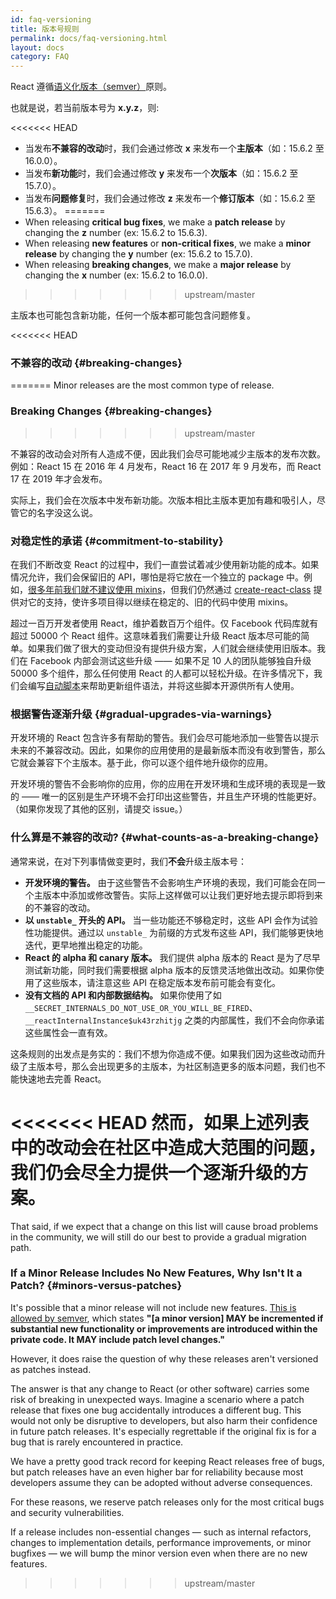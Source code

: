 ```yaml
---
id: faq-versioning
title: 版本号规则
permalink: docs/faq-versioning.html
layout: docs
category: FAQ
---
```


React 遵循[语义化版本（semver）](https://semver.org/)原则。

也就是说，若当前版本号为 **x.y.z**，则:

<<<<<<< HEAD
* 当发布**不兼容的改动**时，我们会通过修改 **x** 来发布一个**主版本**（如：15.6.2 至 16.0.0）。
* 当发布**新功能**时，我们会通过修改 **y** 来发布一个**次版本**（如：15.6.2 至 15.7.0）。
* 当发布**问题修复**时，我们会通过修改 **z** 来发布一个**修订版本**（如：15.6.2 至 15.6.3）。
=======
* When releasing **critical bug fixes**, we make a **patch release** by changing the **z** number (ex: 15.6.2 to 15.6.3).
* When releasing **new features** or **non-critical fixes**, we make a **minor release** by changing the **y** number (ex: 15.6.2 to 15.7.0).
* When releasing **breaking changes**, we make a **major release** by changing the **x** number (ex: 15.6.2 to 16.0.0).
>>>>>>> upstream/master

主版本也可能包含新功能，任何一个版本都可能包含问题修复。

<<<<<<< HEAD
### 不兼容的改动 {#breaking-changes}
=======
Minor releases are the most common type of release.

### Breaking Changes {#breaking-changes}
>>>>>>> upstream/master

不兼容的改动会对所有人造成不便，因此我们会尽可能地减少主版本的发布次数。例如：React 15 在 2016 年 4 月发布，React 16 在 2017 年 9 月发布，而 React 17 在 2019 年才会发布。

实际上，我们会在次版本中发布新功能。次版本相比主版本更加有趣和吸引人，尽管它的名字没这么说。

### 对稳定性的承诺 {#commitment-to-stability}

在我们不断改变 React 的过程中，我们一直尝试着减少使用新功能的成本。如果情况允许，我们会保留旧的 API，哪怕是将它放在一个独立的 package 中。例如，[很多年前我们就不建议使用 mixins](/blog/2016/07/13/mixins-considered-harmful.html)，但我们仍然通过 [create-react-class](/docs/react-without-es6.html#mixins) 提供对它的支持，使许多项目得以继续在稳定的、旧的代码中使用 mixins。

超过一百万开发者使用 React，维护着数百万个组件。仅 Facebook 代码库就有超过 50000 个 React 组件。这意味着我们需要让升级 React 版本尽可能的简单。如果我们做了很大的变动但没有提供升级方案，人们就会继续使用旧版本。我们在 Facebook 内部会测试这些升级 —— 如果不足 10 人的团队能够独自升级 50000 多个组件，那么任何使用 React 的人都可以轻松升级。在许多情况下，我们会编写[自动脚本](https://github.com/reactjs/react-codemod)来帮助更新组件语法，并将这些脚本开源供所有人使用。

### 根据警告逐渐升级 {#gradual-upgrades-via-warnings}

开发环境的 React 包含许多有帮助的警告。我们会尽可能地添加一些警告以提示未来的不兼容改动。因此，如果你的应用使用的是最新版本而没有收到警告，那么它就会兼容下个主版本。基于此，你可以逐个组件地升级你的应用。

开发环境的警告不会影响你的应用，你的应用在开发环境和生成环境的表现是一致的 —— 唯一的区别是生产环境不会打印出这些警告，并且生产环境的性能更好。（如果你发现了其他的区别，请提交 issue。）

### 什么算是不兼容的改动? {#what-counts-as-a-breaking-change}

通常来说，在对下列事情做变更时，我们**不会**升级主版本号：

* **开发环境的警告。** 由于这些警告不会影响生产环境的表现，我们可能会在同一个主版本中添加或修改警告。实际上这样做可以让我们更好地去提示即将到来的不兼容的改动。
* **以 `unstable_` 开头的 API。** 当一些功能还不够稳定时，这些 API 会作为试验性功能提供。通过以 `unstable_` 为前缀的方式发布这些 API，我们能够更快地迭代，更早地推出稳定的功能。
* **React 的 alpha 和 canary 版本。** 我们提供 alpha 版本的 React 是为了尽早测试新功能，同时我们需要根据 alpha 版本的反馈灵活地做出改动。如果你使用了这些版本，请注意这些 API 在稳定版本发布前可能会有变化。
* **没有文档的 API 和内部数据结构。** 如果你使用了如 `__SECRET_INTERNALS_DO_NOT_USE_OR_YOU_WILL_BE_FIRED`、`__reactInternalInstance$uk43rzhitjg` 之类的内部属性，我们不会向你承诺这些属性会一直有效。

这条规则的出发点是务实的：我们不想为你造成不便。如果我们因为这些改动而升级了主版本号，那么会出现更多的主版本，为社区制造更多的版本问题，我们也不能快速地去完善 React。

<<<<<<< HEAD
然而，如果上述列表中的改动会在社区中造成大范围的问题，我们仍会尽全力提供一个逐渐升级的方案。
=======
That said, if we expect that a change on this list will cause broad problems in the community, we will still do our best to provide a gradual migration path.

### If a Minor Release Includes No New Features, Why Isn't It a Patch? {#minors-versus-patches}

It's possible that a minor release will not include new features. [This is allowed by semver](https://semver.org/#spec-item-7), which states **"[a minor version] MAY be incremented if substantial new functionality or improvements are introduced within the private code. It MAY include patch level changes."**

However, it does raise the question of why these releases aren't versioned as patches instead.

The answer is that any change to React (or other software) carries some risk of breaking in unexpected ways. Imagine a scenario where a patch release that fixes one bug accidentally introduces a different bug. This would not only be disruptive to developers, but also harm their confidence in future patch releases. It's especially regrettable if the original fix is for a bug that is rarely encountered in practice.

We have a pretty good track record for keeping React releases free of bugs, but patch releases have an even higher bar for reliability because most developers assume they can be adopted without adverse consequences.

For these reasons, we reserve patch releases only for the most critical bugs and security vulnerabilities.

If a release includes non-essential changes — such as internal refactors, changes to implementation details, performance improvements, or minor bugfixes — we will bump the minor version even when there are no new features.
>>>>>>> upstream/master
